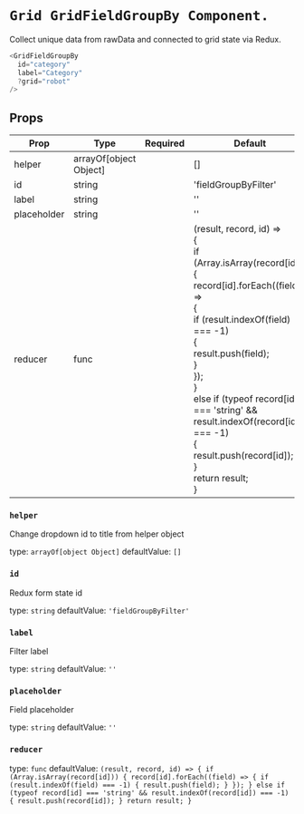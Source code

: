 `Grid GridFieldGroupBy Component.`
==================================

Collect unique data from rawData and connected to grid state via Redux.


```javascript
<GridFieldGroupBy
  id="category"
  label="Category"
  ?grid="robot"
/>
```

Props
-----

| Prop | Type | Required | Default |
| ---- | ---- | -------- | ------- |
| helper | arrayOf[object Object] |  | [] |
| id | string |  | 'fieldGroupByFilter' |
| label | string |  | '' |
| placeholder | string |  | '' |
| reducer | func |  | (result, record, id) =><br>{<br>  if (Array.isArray(record[id]))<br>  {<br>    record[id].forEach((field) =><br>    {<br>      if (result.indexOf(field) === -1)<br>      {<br>        result.push(field);<br>      }<br>    });<br>  }<br>  else if (typeof record[id] === 'string' && result.indexOf(record[id]) === -1)<br>  {<br>    result.push(record[id]);<br>  }<br>  return result;<br>} |

### `helper`

Change dropdown id to title from helper object


type: `arrayOf[object Object]`
defaultValue: `[]`


### `id`

Redux form state id


type: `string`
defaultValue: `'fieldGroupByFilter'`


### `label`

Filter label


type: `string`
defaultValue: `''`


### `placeholder`

Field placeholder


type: `string`
defaultValue: `''`


### `reducer`

type: `func`
defaultValue: `(result, record, id) =>
{
  if (Array.isArray(record[id]))
  {
    record[id].forEach((field) =>
    {
      if (result.indexOf(field) === -1)
      {
        result.push(field);
      }
    });
  }
  else if (typeof record[id] === 'string' && result.indexOf(record[id]) === -1)
  {
    result.push(record[id]);
  }
  return result;
}`

